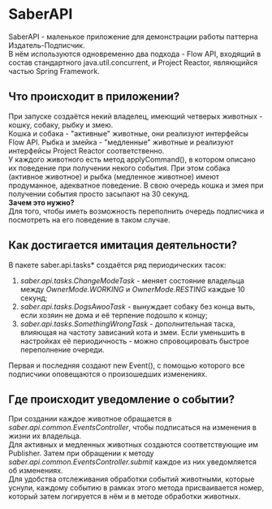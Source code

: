 # SaberAPI
SaberAPI - маленькое приложение для демонстрации работы паттерна Издатель-Подписчик.  
В нём используются одновременно два подхода - Flow API, входящий в состав стандартного java.util.concurrent, 
и Project Reactor, являющийся частью Spring Framework.

## Что происходит в приложении?
При запуске создаётся некий владелец, имеющий четверых животных - кошку, собаку, рыбку и змею.  
Кошка и собака - "активные" животные, они реализуют интерфейсы Flow API. 
Рыбка и змейка - "медленные" животные и реализуют интерфейсы Project Reactor соответственно.  
У каждого животного есть метод applyCommand(), в котором описано их поведение при получении некого события. 
При этом собака (активное животное) и рыбка (медленное животное) имеют продуманное, адекватное поведение. 
В свою очередь кошка и змея при получении события просто засыпают на 30 секунд.  
**Зачем это нужно?**  
Для того, чтобы иметь возможность переполнить очередь подписчика и посмотреть на его поведение в таком случае.

## Как достигается имитация деятельности?
В пакете saber.api.tasks* создаётся ряд периодических тасок:  
1) *saber.api.tasks.ChangeModeTask* - меняет состояние владельца между *OwnerMode.WORKING* и *OwnerMode.RESTING* каждые 10 секунд;
2) *saber.api.tasks.DogsAwooTask* - вынуждает собаку без конца выть, если хозяин не дома и её терпение подошло к концу;
3) *saber.api.tasks.SomethingWrongTask* - дополнительная таска, влияющая на частоту зависаний кота и змеи. Если уменьшить в настройках её периодичность - можно спровоцировать быстрое переполнение очереди.

Первая и последняя создают new Event(), с помощью которого все подписчики оповещаются о произошедших изменениях.

## Где происходит уведомление о событии?
При создании каждое животное обращается в *saber.api.common.EventsController*, чтобы подписаться на изменения в жизни их владельца.  
Для активных и медленных животных создаются соответствующие им Publisher. 
Затем при обращении к методу *saber.api.common.EventsController.submit* каждое из них уведомляется об изменениях.  
Для удобства отслеживания обработки событий животными, которые уснули, каждому событию в рамках этого метода присваивается номер, который затем логируется в нём и в методе обработки животных.
